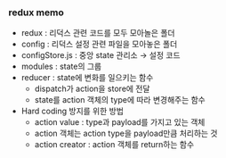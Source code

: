 ### redux memo
- redux : 리덕스 관련 코드를 모두 모아놀은 폴더
- config : 리덕스 설정 관련 파일을 모아놓은 폴더
- configStore.js : 중앙 state 관리소 → 설정 코드
- modules : state의 그룹
- reducer : state에 변화를 일으키는 함수
  - dispatch가 action을 store에 전달
  - state를 action 객체의 type에 따라 변경해주는 함수
- Hard coding 방지를 위한 방법
  - action value : type과 payload를 가지고 있는 객체
  - action 객체는 action type을 payload만큼 처리하는 것
  - action creator : action 객체를 return하는 함수